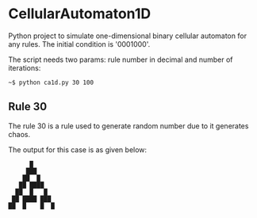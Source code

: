 # CellularAutomaton1D

Python project to simulate one-dimensional binary cellular automaton for any rules. The initial condition is '0001000'.

The script needs two params: rule number in decimal and number of iterations:

	~$ python ca1d.py 30 100

## Rule 30

The rule 30 is a rule used to generate random number due to it generates chaos.

The output for this case is as given below:

	      █          
         ███         
        ██  █        
       ██ ████       
      ██  █   █      
     ██ ████ ███     
    ██  █    █  █    
